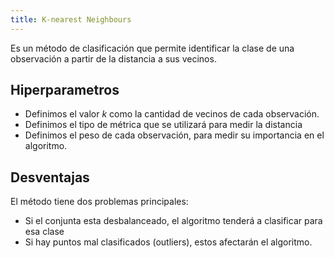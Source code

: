 ```yaml
---
title: K-nearest Neighbours
---
```


Es un método de clasificación que permite identificar la clase de una observación a partir de la distancia a sus vecinos.

## Hiperparametros

- Definimos el valor $k$ como la cantidad de vecinos de cada observación.
- Definimos el tipo de métrica que se utilizará para medir la distancia
- Definimos el peso de cada observación, para medir su importancia en el algoritmo.

## Desventajas

El método tiene dos problemas principales:

- Si el conjunta esta desbalanceado, el algoritmo tenderá a clasificar para esa clase
- Si hay puntos mal clasificados (outliers), estos afectarán el algoritmo.
